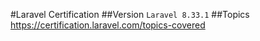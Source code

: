 #Laravel Certification
##Version
```Laravel 8.33.1```
##Topics
<a href="https://certification.laravel.com/topics-covered">
https://certification.laravel.com/topics-covered</a>
